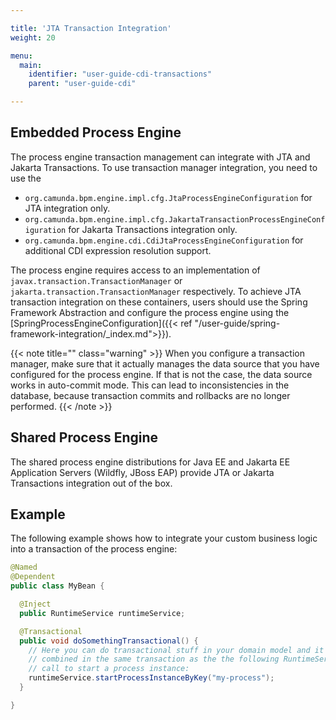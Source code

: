 ```yaml
---

title: 'JTA Transaction Integration'
weight: 20

menu:
  main:
    identifier: "user-guide-cdi-transactions"
    parent: "user-guide-cdi"

---
```


## Embedded Process Engine

The process engine transaction management can integrate with JTA and Jakarta Transactions. 
To use transaction manager integration, you need to use the

* `org.camunda.bpm.engine.impl.cfg.JtaProcessEngineConfiguration` for JTA integration only.
* `org.camunda.bpm.engine.impl.cfg.JakartaTransactionProcessEngineConfiguration` for Jakarta Transactions integration only.
* `org.camunda.bpm.engine.cdi.CdiJtaProcessEngineConfiguration` for additional CDI expression resolution support.
  
The process engine requires access to an implementation of `javax.transaction.TransactionManager` or `jakarta.transaction.TransactionManager` respectively.
To achieve JTA transaction integration on these containers, users should use the Spring Framework Abstraction and configure the process engine using the 
[SpringProcessEngineConfiguration]({{< ref "/user-guide/spring-framework-integration/_index.md">}}).
  
{{< note title="" class="warning" >}}
  When you configure a transaction manager, make sure that it actually manages the data source that
  you have configured for the process engine. If that is not the case, the data source works in auto-commit mode. 
  This can lead to inconsistencies in the database, because transaction commits and rollbacks are no longer performed.
{{< /note >}}

## Shared Process Engine

The shared process engine distributions for Java EE and Jakarta EE Application Servers (Wildfly, JBoss EAP)
provide JTA or Jakarta Transactions integration out of the box.

## Example

The following example shows how to integrate your custom business logic into a transaction of the process engine:

```java
@Named
@Dependent
public class MyBean {

  @Inject
  public RuntimeService runtimeService;

  @Transactional
  public void doSomethingTransactional() {
    // Here you can do transactional stuff in your domain model and it will be 
    // combined in the same transaction as the the following RuntimeService API 
    // call to start a process instance:
    runtimeService.startProcessInstanceByKey("my-process");
  }

}
```
